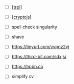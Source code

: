 - [ ] [[trpl]]
- [ ] [[cryptojs]]
- [ ] spell check singularity
- [ ] shave
- [ ] https://tinyurl.com/yvpnz2vj
- [ ] https://third-bit.com/sdxjs/
- [ ] https://hpbn.co 
- [ ] simplify cv


[//begin]: # "Autogenerated link references for markdown compatibility"
[trpl]: dev/languages/rust/rust_book/trpl "trpl"
[cryptojs]: dev/web3/cryptojs "cryptojs"
[//end]: # "Autogenerated link references"